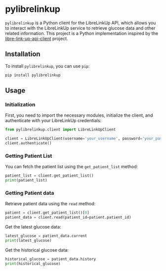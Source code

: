 # pylibrelinkup

`pylibrelinkup` is a Python client for the LibreLinkUp API, which allows you to interact with the LibreLinkUp service to retrieve glucose data and other related information. This project is a Python implementation inspired by the [libre-link-up-api-client](https://github.com/DiaKEM/libre-link-up-api-client) project.

## Installation

To install `pylibrelinkup`, you can use `pip`:

```bash
pip install pylibrelinkup
```

## Usage

### Initialization

First, you need to import the necessary modules, initialize the client, and authenticate with your LibreLinkUp credentials:

```python
from pylibrelinkup.client import LibreLinkUpClient

client = LibreLinkUpClient(username='your_username', password='your_password')
client.authenticate()
```

### Getting Patient List

You can fetch the patient list using the `get_patient_list` method:

```python
patient_list = client.get_patient_list()
print(patient_list)
```

### Getting Patient data

Retrieve patient data using the `read` method:

```python
patient = client.get_patient_list()[0]
patient_data = client.read(patient_id=patient.patient_id)
```

Get the latest glucose data:

```python
latest_glucose = patient_data.current
print(latest_glucose)
```

Get the historical glucose data:

```python
historical_glucose = patient_data.history
print(historical_glucose)
```

